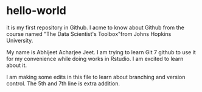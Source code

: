 # hello-world

it is my first repository in Github. I acme to know about Github from the course named "The Data Scientist's Toolbox"from Johns Hopkins University.

My name is Abhijeet Acharjee Jeet. I am trying to learn Git 7 github to use it for my convenience while doing works in Rstudio. I am excited to learn about it.

I am making some edits in this file to learn about branching and version control. The 5th and 7th line is extra addition.
